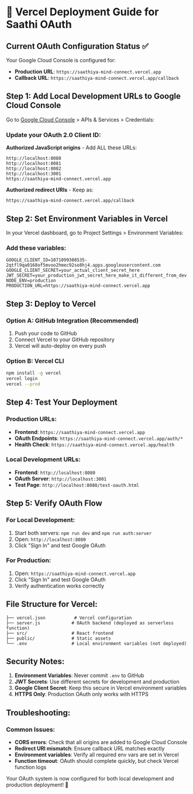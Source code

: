 # 🚀 Vercel Deployment Guide for Saathi OAuth

## Current OAuth Configuration Status ✅

Your Google Cloud Console is configured for:
- **Production URL**: `https://saathiya-mind-connect.vercel.app`
- **Callback URL**: `https://saathiya-mind-connect.vercel.app/callback`

## Step 1: Add Local Development URLs to Google Cloud Console

Go to [Google Cloud Console](https://console.cloud.google.com/) > APIs & Services > Credentials:

### Update your OAuth 2.0 Client ID:

**Authorized JavaScript origins** - Add ALL these URLs:
```
http://localhost:8080
http://localhost:8081  
http://localhost:8082
http://localhost:3001
https://saathiya-mind-connect.vercel.app
```

**Authorized redirect URIs** - Keep as:
```
https://saathiya-mind-connect.vercel.app/callback
```

## Step 2: Set Environment Variables in Vercel

In your Vercel dashboard, go to Project Settings > Environment Variables:

### Add these variables:
```
GOOGLE_CLIENT_ID=1071099308535-2qtfl9qa0168of5mvoo2hmec92so8hj4.apps.googleusercontent.com
GOOGLE_CLIENT_SECRET=your_actual_client_secret_here
JWT_SECRET=your_production_jwt_secret_here_make_it_different_from_dev
NODE_ENV=production
PRODUCTION_URL=https://saathiya-mind-connect.vercel.app
```

## Step 3: Deploy to Vercel

### Option A: GitHub Integration (Recommended)
1. Push your code to GitHub
2. Connect Vercel to your GitHub repository
3. Vercel will auto-deploy on every push

### Option B: Vercel CLI
```bash
npm install -g vercel
vercel login
vercel --prod
```

## Step 4: Test Your Deployment

### Production URLs:
- **Frontend**: `https://saathiya-mind-connect.vercel.app`
- **OAuth Endpoints**: `https://saathiya-mind-connect.vercel.app/auth/*`
- **Health Check**: `https://saathiya-mind-connect.vercel.app/health`

### Local Development URLs:
- **Frontend**: `http://localhost:8080`
- **OAuth Server**: `http://localhost:3001`
- **Test Page**: `http://localhost:8080/test-oauth.html`

## Step 5: Verify OAuth Flow

### For Local Development:
1. Start both servers: `npm run dev` and `npm run auth:server`
2. Open: `http://localhost:8080`
3. Click "Sign In" and test Google OAuth

### For Production:
1. Open: `https://saathiya-mind-connect.vercel.app`
2. Click "Sign In" and test Google OAuth
3. Verify authentication works correctly

## File Structure for Vercel:

```
├── vercel.json           # Vercel configuration
├── server.js            # OAuth backend (deployed as serverless function)
├── src/                 # React frontend
├── public/              # Static assets
└── .env                 # Local environment variables (not deployed)
```

## Security Notes:

1. **Environment Variables**: Never commit `.env` to GitHub
2. **JWT Secrets**: Use different secrets for development and production
3. **Google Client Secret**: Keep this secure in Vercel environment variables
4. **HTTPS Only**: Production OAuth only works with HTTPS

## Troubleshooting:

### Common Issues:
- **CORS errors**: Check that all origins are added to Google Cloud Console
- **Redirect URI mismatch**: Ensure callback URL matches exactly
- **Environment variables**: Verify all required env vars are set in Vercel
- **Function timeout**: OAuth should complete quickly, but check Vercel function logs

Your OAuth system is now configured for both local development and production deployment! 🎉